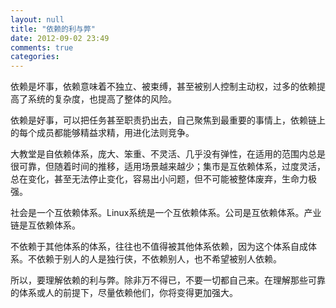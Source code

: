 ```yaml
---
layout: null
title: "依赖的利与弊"
date: 2012-09-02 23:49
comments: true
categories: 
---
```


依赖是坏事，依赖意味着不独立、被束缚，甚至被别人控制主动权，过多的依赖提高了系统的复杂度，也提高了整体的风险。

依赖是好事，可以把任务甚至职责扔出去，自己聚焦到最重要的事情上，依赖链上的每个成员都能够精益求精，用进化法则竞争。

大教堂是自依赖体系，庞大、笨重、不灵活、几乎没有弹性，在适用的范围内总是很可靠，但随着时间的推移，适用场景越来越少；集市是互依赖体系，过度灵活，总在变化，甚至无法停止变化，容易出小问题，但不可能被整体废弃，生命力极强。

社会是一个互依赖体系。Linux系统是一个互依赖体系。公司是互依赖体系。产业链是互依赖体系。

不依赖于其他体系的体系，往往也不值得被其他体系依赖，因为这个体系自成体系。不依赖于别人的人是独行侠，不依赖别人，也不希望被别人依赖。

所以，要理解依赖的利与弊。除非万不得已，不要一切都自己来。在理解那些可靠的体系或人的前提下，尽量依赖他们，你将变得更加强大。
